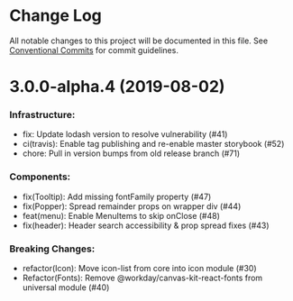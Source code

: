 # Change Log

All notable changes to this project will be documented in this file.
See [Conventional Commits](https://conventionalcommits.org) for commit guidelines.

# 3.0.0-alpha.4 (2019-08-02)

### Infrastructure:

- fix: Update lodash version to resolve vulnerability (#41)
- ci(travis): Enable tag publishing and re-enable master storybook (#52)
- chore: Pull in version bumps from old release branch (#71)

### Components:

- fix(Tooltip): Add missing fontFamily property (#47)
- fix(Popper): Spread remainder props on wrapper div (#44)
- feat(menu): Enable MenuItems to skip onClose (#48)
- fix(header): Header search accessibility & prop spread fixes (#43)

### Breaking Changes:

- refactor(Icon): Move icon-list from core into icon module (#30)
- Refactor(Fonts): Remove @workday/canvas-kit-react-fonts from universal module (#40)
